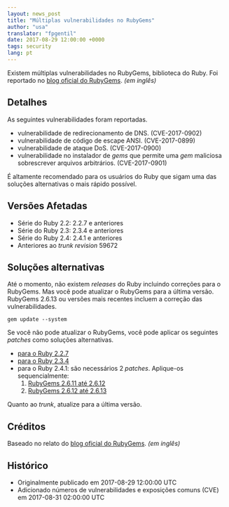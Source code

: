 ```yaml
---
layout: news_post
title: "Múltiplas vulnerabilidades no RubyGems"
author: "usa"
translator: "fpgentil"
date: 2017-08-29 12:00:00 +0000
tags: security
lang: pt
---
```


Existem múltiplas vulnerabilidades no RubyGems, biblioteca do Ruby.
Foi reportado no [blog oficial do RubyGems](http://blog.rubygems.org/2017/08/27/2.6.13-released.html). _(em inglês)_

## Detalhes

As seguintes vulnerabilidades foram reportadas.

* vulnerabilidade de redirecionamento de DNS. (CVE-2017-0902)
* vulnerabilidade de código de escape ANSI. (CVE-2017-0899)
* vulnerabilidade de ataque DoS. (CVE-2017-0900)
* vulnerabilidade no instalador de _gems_ que permite uma _gem_ maliciosa sobrescrever arquivos
arbitrários. (CVE-2017-0901)

É altamente recomendado para os usuários do Ruby que sigam uma das soluções alternativas o mais
rápido possível.

## Versões Afetadas

* Série do Ruby 2.2: 2.2.7 e anteriores
* Série do Ruby 2.3: 2.3.4 e anteriores
* Série do Ruby 2.4: 2.4.1 e anteriores
* Anteriores ao _trunk revision_ 59672

## Soluções alternativas

Até o momento, não existem _releases_ do Ruby incluindo correções para o RubyGems.
Mas você pode atualizar o RubyGems para a última versão.
RubyGems 2.6.13 ou versões mais recentes incluem a correção das vulnerabilidades.

```
gem update --system
```

Se você não pode atualizar o RubyGems, você pode aplicar os seguintes _patches_ como soluções
alternativas.

* [para o Ruby 2.2.7](https://bugs.ruby-lang.org/attachments/download/6690/rubygems-2613-ruby22.patch)
* [para o Ruby 2.3.4](https://bugs.ruby-lang.org/attachments/download/6691/rubygems-2613-ruby23.patch)
* para o Ruby 2.4.1: são necessários 2 _patches_.  Aplique-os sequencialmente:
  1. [RubyGems 2.6.11 até 2.6.12](https://bugs.ruby-lang.org/attachments/download/6692/rubygems-2612-ruby24.patch)
  2. [RubyGems 2.6.12 até 2.6.13](https://bugs.ruby-lang.org/attachments/download/6693/rubygems-2613-ruby24.patch)

Quanto ao _trunk_, atualize para a última versão.

## Créditos

Baseado no relato do [blog oficial do RubyGems](http://blog.rubygems.org/2017/08/27/2.6.13-released.html). _(em inglês)_

## Histórico

* Originalmente publicado em 2017-08-29 12:00:00 UTC
* Adicionado números de vulnerabilidades e exposições comuns (CVE) em 2017-08-31 02:00:00 UTC

